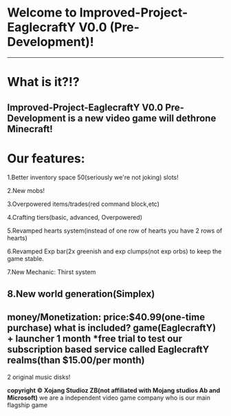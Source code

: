 # Welcome to Improved-Project-EaglecraftY V0.0 (Pre-Development)!
------------------------------------------------------------------
# What is it?!?
Improved-Project-EaglecraftY V0.0 Pre-Development 
is a new video game will dethrone Minecraft!
------------------------------------------------------------------
# Our features:
1.Better inventory space 50(seriously we're not joking) slots!

2.New mobs!

3.Overpowered items/trades(red command block,etc)

4.Crafting tiers(basic, advanced, Overpowered)

5.Revamped hearts system(instead of one row of hearts you have 2 rows of hearts)

6.Revamped Exp bar(2x greenish and exp clumps(not exp orbs) to keep the game stable.

7.New Mechanic: Thirst system

8.New world generation(Simplex)
-------------------------------------------------------------------
money/Monetization:
price:$40.99(one-time purchase)
what is included?
game(EaglecraftY) + launcher
1 month ***free trial** to test our subscription based service called EaglecraftY realms(than $15.00/per month)
--------------------------------------------------------------------
2 original music disks!

**copyright ©️ Xojang Studioz ZB(not affiliated with Mojang studios Ab and Microsoft)**
we are a independent video game company who is our main flagship game 
